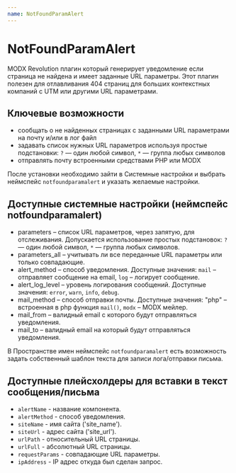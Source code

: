 ```yaml
---
name: NotFoundParamAlert
---
```

# NotFoundParamAlert

MODX Revolution плагин который генерирует уведомление если страница не найдена и имеет заданные URL параметры.
Этот плагин полезен для отлавливания 404 страниц для больших контекстных компаний с UTM или другими URL параметрами.

## Ключевые возможности

- сообщать о не найденных страницах с заданными URL параметрами на почту и/или в лог файл
- задавать список нужных URL параметров используя простые подстановки: `?` — один любой символ, `*` — группа любых символов
- отправлять почту встроенными средствами PHP или MODX

После установки необходимо зайти в Системные настройки и выбрать неймспейс `notfoundparamalert` и указать желаемые настройки.

## Доступные системные настройки (неймспейс notfoundparamalert)

- parameters – список URL параметров, через запятую, для отслеживания. Допускается использование простых подстановок: `?` — один любой символ, `*` — группа любых символов.
- parameters_all – учитывать ли все переданные URL параметры или только совпадающие.
- alert_method – способ уведомления. Доступные значения: `mail` – отправляет сообщение на email, `log` – логирует сообщение.
- alert_log_level – уровень логирования сообщений. Доступные значения: `error`, `warn`, `info`, `debug`.
- mail_method – способ отправки почты. Доступные значения: "php" – встроенная в php функция `mail()`, `modx` – MODX мейлер.
- mail_from – валидный email с которого будут отправляться уведомления.
- mail_to – валидный email на который будут отправляться уведомления.

В Пространстве имен неймспейс `notfoundparamalert` есть возможность задать собственный шаблон текста для записи лога/отправки письма.

## Доступные плейсхолдеры для вставки в текст сообщения/письма

- `alertName` - название компонента.
- `alertMethod` - способ уведомления.
- `siteName` - имя сайта ('site_name').
- `siteUrl` - адрес сайта ('site_url').
- `urlPath` - относительный URL страницы.
- `urlFull` - абсолютный URL страницы.
- `requestParams` - совпадающие URL параметры.
- `ipAddress` - IP адрес откуда был сделан запрос.
